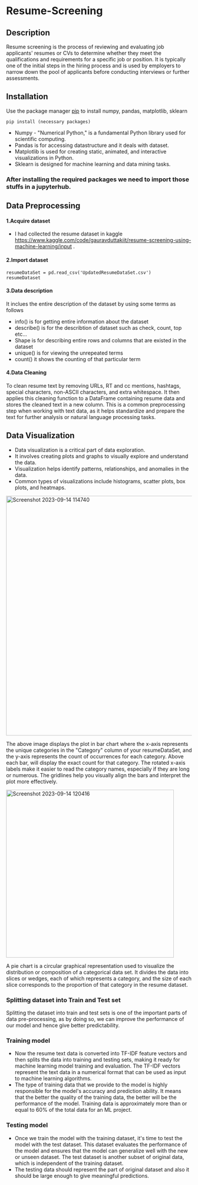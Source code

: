 # Resume-Screening
## Description
Resume screening is the process of reviewing and evaluating job applicants' resumes or CVs to determine whether they meet the qualifications and requirements for a specific job or position. It is typically one of the initial steps in the hiring process and is used by employers to narrow down the pool of applicants before conducting interviews or further assessments.
## Installation
Use the package manager [pip](https://pip.pypa.io/en/stable/) to install numpy, pandas, matplotlib, sklearn
```blash
pip install (necessary packages)
```
* Numpy - "Numerical Python," is a fundamental Python library used for scientific computing.
* Pandas is for accessing datastructure and it deals with dataset.
* Matplotlib is used for creating static, animated, and interactive visualizations in Python.
* Sklearn is designed for machine learning and data mining tasks.
### After installing the required packages we need to import those stuffs in a jupyterhub.
## Data Preprocessing
#### 1.Acquire dataset
- I had collected the resume dataset in kaggle https://www.kaggle.com/code/gauravduttakiit/resume-screening-using-machine-learning/input .
#### 2.Import dataset
```
resumeDataSet = pd.read_csv('UpdatedResumeDataSet.csv')
resumeDataset
```
#### 3.Data description
It inclues the entire description of the dataset by using some terms as follows
* info() is for getting entire information about the dataset
* describe() is for the describtion of dataset such as check, count, top etc...
* Shape is for describing entire rows and columns that are existed in the dataset
* unique() is for viewing the unrepeated terms
* count() it shows the counting of that particular term
#### 4.Data Cleaning
To clean resume text by removing URLs, RT and cc mentions, hashtags, special characters, non-ASCII characters, and extra whitespace. It then applies this cleaning function to a DataFrame containing resume data and stores the cleaned text in a new column. This is a common preprocessing step when working with text data, as it helps standardize and prepare the text for further analysis or natural language processing tasks.
## Data Visualization
- Data visualization is a critical part of data exploration.
- It involves creating plots and graphs to visually explore and understand the data.
- Visualization helps identify patterns, relationships, and anomalies in the data.
- Common types of visualizations include histograms, scatter plots, box plots, and heatmaps.

<img width="650" alt="Screenshot 2023-09-14 114740" src="https://github.com/SnehaC-20/Resume-Screening/assets/138655723/e4ef7732-97cc-426e-8264-2e3f850d59ae">

The above image displays the plot in bar chart where the x-axis represents the unique categories in the "Category" column of your resumeDataSet, and the y-axis represents the count of occurrences for each category. Above each bar, will display the exact count for that category. The rotated x-axis labels make it easier to read the category names, especially if they are long or numerous. The gridlines help you visually align the bars and interpret the plot more effectively.

 <img width="455" alt="Screenshot 2023-09-14 120416" src="https://github.com/SnehaC-20/Resume-Screening/assets/138655723/3784c8c7-0dc6-4bb4-a313-a04fbfb36597">
 
A pie chart is a circular graphical representation used to visualize the distribution or composition of a categorical data set. It divides the data into slices or wedges, each of which represents a category, and the size of each slice corresponds to the proportion of that category in the resume dataset.

### Splitting dataset into Train and Test set
Splitting the dataset into train and test sets is one of the important parts of data pre-processing, as by doing so, we can improve the performance of our model and hence give better predictability.
### Training model
- Now the resume text data is converted into TF-IDF feature vectors and then splits the data into training and testing sets, making it ready for machine learning model training and evaluation. The TF-IDF vectors represent the text data in a numerical format that can be used as input to machine learning algorithms.
- The type of training data that we provide to the model is highly responsible for the model's accuracy and prediction ability. It means that the better the quality of the training data, the better will be the performance of the model. Training data is approximately more than or equal to 60% of the total data for an ML project.
### Testing model
- Once we train the model with the training dataset, it's time to test the model with the test dataset. This dataset evaluates the performance of the model and ensures that the model can generalize well with the new or unseen dataset. The test dataset is another subset of original data, which is independent of the training dataset.
- The testing data should represent the part of original dataset and also it should be large enough to give meaningful predictions.
  



  




